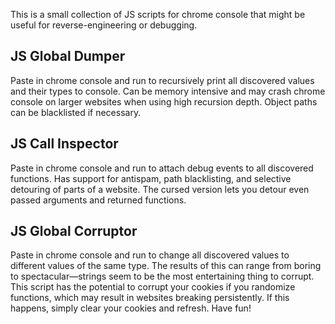 This is a small collection of JS scripts for chrome console that might be useful for reverse-engineering or debugging.

## JS Global Dumper
Paste in chrome console and run to recursively print all discovered values and their types to console.  Can be memory intensive and may crash chrome console on larger websites when using high recursion depth.  Object paths can be blacklisted if necessary.

## JS Call Inspector
Paste in chrome console and run to attach debug events to all discovered functions.  Has support for antispam, path blacklisting, and selective detouring of parts of a website. 
The cursed version lets you detour even passed arguments and returned functions.

## JS Global Corruptor
Paste in chrome console and run to change all discovered values to different values of the same type.  The results of this can range from boring to spectacular—strings seem to be the most entertaining thing to corrupt.  This script has the potential to corrupt your cookies if you randomize functions, which may result in websites breaking persistently.  If this happens, simply clear your cookies and refresh.  Have fun!
